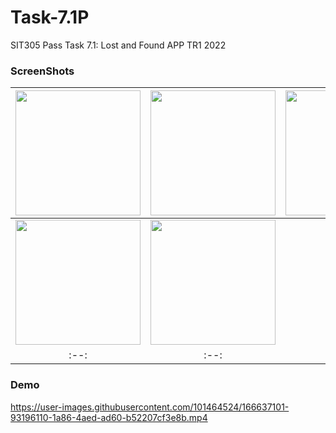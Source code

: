# Task-7.1P
SIT305 Pass Task 7.1: Lost and Found APP TR1 2022

### ScreenShots
|<img src="https://user-images.githubusercontent.com/101464524/166637048-40213ddb-571f-466d-8c8e-e3ad089e0c28.png" width=200/>|<img src="https://user-images.githubusercontent.com/101464524/166637054-29a14b37-7515-440e-b7af-af1158fd8e11.png" width=200/>|<img src="https://user-images.githubusercontent.com/101464524/166637058-a8752d71-e66f-49bd-89b7-aeb94c978594.png" width=200/>|
|:--:|:--:|:--:|
|<img src="https://user-images.githubusercontent.com/101464524/166637061-3eccbc47-f78c-43ac-a009-ba1effe80be1.png" width=200/>|<img src="https://user-images.githubusercontent.com/101464524/166637482-6b6a400b-175d-44ae-8538-ced7574906ac.png" width=200/>|
|:--:|:--:|
### Demo
https://user-images.githubusercontent.com/101464524/166637101-93196110-1a86-4aed-ad60-b52207cf3e8b.mp4

